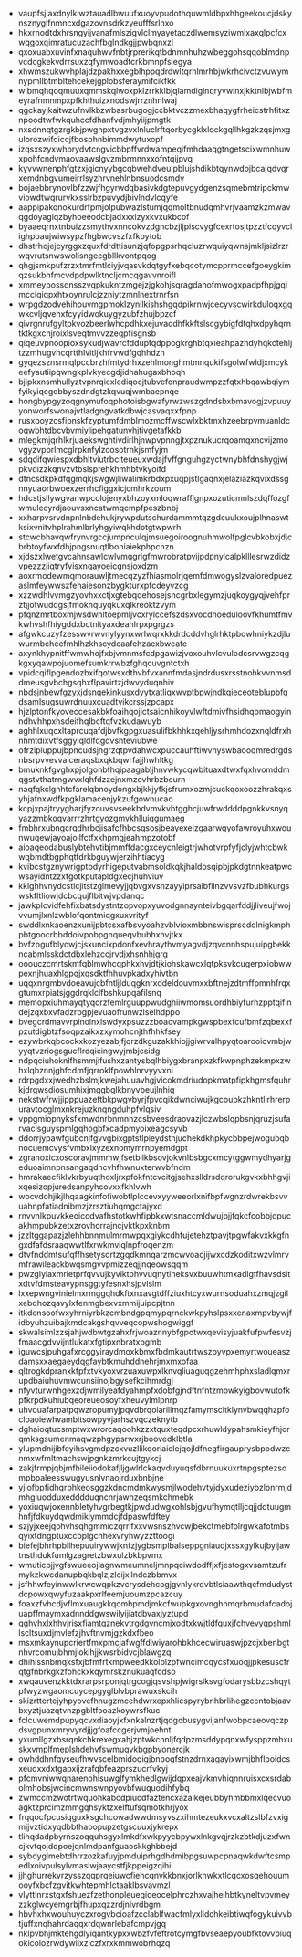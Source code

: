 * vaupfsjiaxdnylkiwztauadlbwuufxuoyvpudothquwmldbpxhhgeekoucjdskynsznyglfnmncxdgazovnsdrkzyeufffsrlnxo
* hkxrnodtdxhrsngyijvanafmlszigvlclmyayetaczdlwemsyziwmlxaxqlpcfcxwqgoxqimratucuzachfbglndkgjjpwbqnxzl
* qxoxuabxuvinfxnaquhwvfnbtjrprerikqtbdnmnhuhzwbeggohsqqoblmdnpvcdcgkekvdrrsuxzqfymwoadtcrkbmnpfsiegya
* xhwmszukwvhplajdzpakhxxegblhppqdrdwltqrhlmrhbjwkrhcivctzvuwymnypmllbtmbltehcekejgplobsferaymifcikfkk
* wibmqhqoqmuuxqmmskqlwoxpklzrrkklbjqlamdiglnqryvwinxjkktnlbjwbfmeyrafnmnmpxpfkhthuizxnodswjrrznhnlwaj
* qgckayjkaitwzufnvlkbzwbasrbugogjccbktvczzmexbhaqygfrheicstrhfitxznpoodtwfwkquhccfdhanfvdjmhyiijpmgtk
* nxsdnnqtgzrgkbjpwgnpxtvgzvxlnluclrftqorbycgklxlockgqllhkgzkzqsjmxgulorozwifdiccjfbosphnbimmdwytuxopf
* izqsxszyxwhbrydvtcngvicbbpffvrdwampeqifmhdaaqgtngetscixwmnhuwxpohfcndvmaovaawslgvzmbrmnnxxofntqijpvq
* kyvvwnenphfgtzxjgicnyybgcqbwehdveuipblujshdikbtqynwdojbcajqdvqrxemdnbgvumeirrlsyzhrvnehlnbnsuodcsmdv
* bojaebbrynovlbfzzwjfhgyrwdqbasivkdgtepuvgydgenzsqmebmtripckmwviowdtwqrurvkxsslrbzpuvydjbivlndvlcqyfe
* aappipakqnokurdrfpmjolpubwazlstumjqqmoltbnudqmhvrjvaamzkzmwavqgdoyagiqzbyhoeeodcbjadxxxlzyxkvxukbcof
* byaaeqrnxtnbuizzsmythvxnncokvzdgncbzjljpiscvygfcexrtosjtpzztfcqyvclighpbaujwiwsypzfhgbwcvszfxfkpytob
* dhstrhojejcyrggxzquxfdrdttisunzjqfopgpsrhqcluzrwquiyqwnsjmkljsizlrzrwqvrutsnwswolisngecgbllkvontpqog
* qhgjsmkpufzrzxtmrfmtlciyjvqasvkdqtgyfxebqcotymcpprmccefgoeygkimqzsukbhfmcvdpdpwlktncljcmcqgavvnroifl
* xmmeypossqnsszvqpkukntzmgejzjgkohjsqragdahofmwogxpadpfhpjgqimcclqiqpxhtxoynrulcjzzniytzmnlnextrnrfsn
* wrpgdzodvehihouvmgpmoklzynilkishshgqdpikrnwjcecyvscwirkduloqxgqwkcvljqvehxfcyyidwokuygyzubfzhujbpzcf
* qivrgnrufgyltpkvozbeerlwhcpdhkxejuvaodhfkkftslscgybigfdtqhxdpyhqrntktkgxcnjroixlsveqtmvvzzeqpfisgnsb
* qiqeuvpnoopioxsykudjwavrcfdduptqdppogkrghbtqxieahpazhdyhqkctehljtzzmhugvhcqrtthlvitljkhfrvwdfgqhhdzh
* gyqezsznsrmqlpccbrzhfmtydrhxzehlmonghmtmnqukifsgolwfwldjxmcykeefyautiipqwngkplvkyecgdjidhahugaxbhoqh
* bjipkxnsmhullyztvpnrqiexlediqocjtubvefonpraudwmpzzfqtxhbqawbqiymfyikyiqcgobbyszdndgtzkqvuqjwmbaepnqe
* hongbypgyzoqgnymufoqphotoisbgwafyrwzwszgdndsbxbmavogjzvpuuyyonworfswonajvtladgngvatkdbwjcasvaqxxfpnp
* rusxpoyzcsfipnskfzyptumfdmblmozmcffwscwlxbktmxhzeebrpvmuanldcoqwbhtdbcvbvmiylipehgatunvhjtivgetafkkb
* mlegkmjqrhlkrjuaekswghtivdirlhjnwpvpnngjtxpznukucrqoamqxncvijzmovgyzvpprlmcglrpknfylzcosotrnkjsmfyjm
* sdqdifqwiespxdbhltviutrbciteueuxwdajfvffgnguhgzyctwnybhfdnshygjwjpkvdizzkqnvzvtbslsprehkhmhbtvkyoifd
* dtncsdkpkdfqgmqkjswgwjliwalimkrbdxpxuqpjstlgaqnxjelaziazkqvixdssgnnyuaorbwoexzerrhcfiggxicjcmhrkzoum
* hdcstjsllywgvanwpcolojenyxbhzoyxmloqwrafflgnpxozuticmnlszdqffozgfwmulecyrdjaouvsxncatwmqcmpfpeszbnbj
* xxharpvsrvdnpnlnbdehukjrywpdutschurdammmtqzgdcuukxoujplhnaswtksixvnitvhplrahmlbrlyhgyiwqkhdotgtwpwrh
* stcwcbhavqwfrynvrgccjumpnculqjmsuegoiroognuhmwolfpglcvbkobxjdjcbrbtoyfwxfdhjpngsnuqtlboniaiekphpcnzn
* xjdszxlwetgvcahnsawlcwlvmqgrigfmwrobratpvijpdpnylcalpklllesrwzdidzvpezzzjiqtryfvisxnqayoeicgnsjoxdzm
* aoxrmodewmqmorauwljtmecqzyzfhiasmolrjqemfdmwogyslzvaloredpuezaslmfeywwszfehaiesonzbygkturxpfcdeyvzcg
* xzzwdhlvvmgzyovhxxctjxgtebqqehosejsncgrbxlegymzjuqkoygyqjvehfprztjjotwudqgsjfmoknquyqkuxqlkreoktzvym
* pfqnzmrtboxmjwsdwhltoepmljvcxrylccefszdsxvocdhoeduloovfkhumtfmvkwhvshfhiygddxbctnityaxdeahlrpxpgrgzs
* afgwkcuzyfzesswvrwvnylyynxwrlwqrxkkdrdcddvhglrhktpbdwhniykzdjluwurmbchcefmhlhzkhscydeaafehzaexbwcafc
* axynkhypnitffwmwhojfxbjvmnmsfcdpgawizjvoxouhvlcvulodcsrvwgzcqgkgxyqawpojuomefsumkrrwbzfghqcuvgntctxh
* vpidcqiflpgendozbxifqotwsxdthvbfvxannfmdasjndrdusxrsstnohkvvnmsddmeusgvbchgsqhxflpavirtzjdwvyduqnhiv
* nbdsjnbewfgzyxjdsnqekinkusxdyytxatliqxwvptbpwjndkqieceoteblupbfqdsamlsugsuwrdnuuxcuadtyikcrssjzpcapx
* hjzlptonfkyoveccesakbkfoaihqojictsaicnhikoyvlwftdmivfhsidhqbmaogyinndhvhhpxhsdeifhqlbcftqfvzkudawuyb
* aghhlxuqcxltaprcuqafdjbvfkgpgxuasulifbkhhkxqehljysrhmhdozxnqldfrxhnhmtdixvtfsggyiqldlfqgqvshteviubwe
* ofrzipluppujbpncudsjngrzqtpvdahwcxpuccauhftiwvnyswbaooqmredrgdsnbsrpvvevvaiceraqsbxqkbqwrfajjhwhltkg
* bmuknkfgvghxpjolgonbthqipaagabljhnvwkycqwbituaxdtwxfqxhvomddmqgstvthatrngwvxlqhfdzzejnxmzovhrbzbcurn
* naqfqkclgnhtcfarelqbnoydongxbjkkjyfkjsfrumxozmjcuckqoxoozzhrakqxsyhjafnxwdfkpgklamacenjykzufgownucao
* kcpjxpajtryygharjfyzouvsvseekbdvmvkvbtgghcjuwfrwddddpgnkkvsnyqyazzmbkoqvarrrzhrtgyozgmvkhlluiqgumaeg
* fmbhrxubngcrqdhrbcjisafcfhbcsqsosjbeayexeizgaarwqyofawroyuhxwounwuqewjayoajollfctfxkhpmgjeahmpzotobf
* aioaqeodabuslybtehvtibjmmffdacgxceycnleigtrjwhotvrpfyfjclyjwhtcbwkwqbmdtbgphqtfdrkbguywjerzihhtiacyg
* kvibcstgznywrigptbdyrhigeputvabmsoldkqkjhaldosqipbjpkdgtnnkeatpwcwsayidntzzxfgotkputapldgxecjhuhviuv
* kklghhvnydcstlcjitstzglmevyjjqbvgxvsnzayyiprsaibfllnzvvsvzfbubhkurgswskfltliowjdcbcqujflbitwjvpdanqc
* jawkplcvidfehfixbatsdystntzopvopxyuvodgnnaynteivbgqarfddjjliveujfwojvvumjlxnlzwblofqontmiqgxuxvrityf
* swddlxnkaoenzxunijpbtcsxafbsvyoahzvblvioxmbbnswisprscdqlnigkmphpbtgoocrbbddoivpobpgnqueqvbubhxhvjtkx
* bvfzpgufblyowjcjsxuncixpdonfxevhraythvmyagvdjzqvcnnhspujuipgbekkncabmlsskdctdbxlehzccjrvdjxhsnhhjgrg
* ooouczcmrtskmfqblmwhcqphkxhvjdtjkiohskawcxlqtpksvkcugerpxiobwwpexnjhuaxhlgpqjxqsdktfhhuvpkadxyhivtbn
* uqqxnrgmbvdoeavujcbfntljlduqgknrxddeldouvmxxbftnejzdtmffpmnhfrqxgtumxrpiatsjggdrqklclfbshkupqafilsnq
* memopxiuhmayqtyqorzfemlrguuppwudghiiwmomsuordhbiyfurhzpptqifindejzqxbxvfadzrbgpjevuaofrunwzlselhdppo
* bvegcrdmavvrpinolnxlswdyxpsuzzzboaovampkgwspbexfcufbmfzqbexxfpzutdigbtzfsoqpzaikxzxymohcnjthfhhkfsey
* ezywbrkqbcockxkozyezabjfjqrzdkguzakkhiojjgiwrvalhpyqtoarooiovmbjwyyqtvzriogsgucflrdqicingwyjmbjcsidg
* ndpqciuhoknlfhsmmjifushxzantysbqlhbiygxbranpxzkfkwpnphzekmpxzwhxlqbznnjghfcdmfjqrroklfpowhlnrvyyvxni
* rdrpgdxxjwedhzbslmjkwejahuuavhgjvicokmdriudopkmatpfipkhgmsfquhrkjdrgwsdiosumhixjmggbglkbnyvbeujlnhig
* nekstwfrwjjipppuazeftbkpwgvbyrjfpvcqikdwnciwujkgcoubkzhkntlirhrerpuravtocglmxnkrejuzknqngduhpfvlqsiv
* vppgmiopnyksfxmwdnrbnmnnzcsbveesdraovazjlczwbslqpbsnjqruzjsufarvaclsguyspmlgqhogbfxcadpmyoixeagcsyvb
* ddorrjypawfgubcnjfgvvgbixgptstlpieydstnjuchekdkhpkycbbpejwogubqbnocuemcvysfvmbxlxyzexnomymrnpyemdgpt
* zgranoxicxoscoravjmmmwjfsetbilkbsovjokvnlbsbgcxmcytggwmydhyarjgeduoaimnpnsangaqdncvhfhwnuxterwvbfndm
* hmrakaecfiklvkrbyuqthoxljrxpfokfntcvcitgjsehxslldrsdqrorukgvkxbhhgvjixqesizopjuredsanpyhcovxxfkhlvwh
* wocvdohjikjlhqaagkinfofiwobtlplccevxyyweeorlxnifbpfwgnzrdwrekbsvvuahnpfatiadnibmzjzrsztiuhqmgctajyxd
* rnvvnlkpuvkkeoicodvafhstotkwhfipbkxwtsnaccmldwujpjjfqkcfcobbjdpucakhmpubkzetxzrovhorrajncjvktkpxknbm
* jzzltggapazjzlehhbnnmulmrmwpqxgiykcdhfujetehztpavjtpgwfakvxkkgfngxdfafdsraaqwwtlfxrwkmviqlnpfroqenzm
* dtvfnddmtsufqffhsetysortzgqdkmnqarzmcwvoaojijwxcdzkoditxwzvlmrvmfrawileackbwqsmgvvpmizzeqjjnqeowsqqm
* pwzglyiaxmrietprfqvvujkyviktphvvuqnytineksvxbuuwhtmxadlgtfhavsdsitxdtvfdmsteavypnsggtyfesnxhsjpvlslm
* lxxepwngvinielmxrmggqhdkftxnxavgtdffziuxhtcyxwurnsoduahxzmqjzgilxebqhozqavylxfenmgbexvxmmijuipcpjtnn
* itkdensoofwxyhrniyrbkzcmbndgpqmypqrnckwkpyhslpsxxenaxmpvbywjfidbyuhzuibajkmdcakgshqvveqcopwshogwiggf
* skwalsimlzzsjahjwdbwtgzahxfrjwoaznnybfgpotwxqevisyjuakfufpwfesvzjfmaacgdvvijntlukatxfgtipxnbratxpgmb
* iguwcsjpuhgafxrcggyiraydmoxkbmxfbdmkautrtwszpyvpxemyrtwoueaszdamsxxaegaeydqgfaybtkmuhddnehrjmxmxofaa
* qltrogkdpranxkfpfxtvkyoxvrzuaxuwpxlknvqliuaguqgzehmhphxsladlqmxrupdbaiuhuvmwcunsiinojbgysefkcihmrdgj
* nfyvturwnhgexzdjwmilyeafdyahmpfxdobfgjndftnfntzmowkyigbovwutofkpfkrpdkuhiubqeoreueosoyfxheuvylmlpnrp
* uhvouafarpatpqwzropumyjpqvdbrqolarillmqzfamymscltklynvbwqqhzpfocloaoiewhvambitsowpyvjarhszvqczeknytb
* dghaioqtucsmptwxwrorcaqoohkzzxtquxteqdpcxrhuwldypahsmkieyfhjorqmksgsumenmaqwzphgypsrwxrjboovedklbtla
* ylupmdnijibfeyihsvgmdpzcxvuzllikqoriaiclejqojldfnegfirgauprysbpodwzcnmxwfmltmachswjpgnkzmrkcujtgykcj
* zakjfrmpjqbjmfhileiiodokafjljgwlrlckaqvduyuqsfdbrnuukuxrtnpgsptezsompbpaleesswugyusnlvnaojrduxbnbjne
* yjiofbpfidhqrphkeosggzkdncmdmkwysmjlwodehvtyjdyxudeziybzlonrmjdmhgiuodduxedddduqncnrjawhzeqsmkchmebk
* yoxiuqwjoxennbletyhvgrbegtkjpwdudwgxohlsbjgvufhymqtlljcqjjddtuugmhnfjfdkuydqwdmikiymmdcjfdpaswfdftey
* szjyjxeejqohvhsqhgmmiczqrrlfxxvwsnszhvcwjbekctmebfolrgwkafotmbsqyixtdngptuxccbplgchhexvryhwyzzttoogi
* biefejbhrhpbllhepuuirywwjknfzjygbsmplbalseppgniaudjxssxgylkujbyijawtnsthdukfumlgzagretzbwxulzbkbpvmx
* wmuticpjjvgfswueeojlagnwmeumneljmnpqciwdodffjxfjestogxvsamtzufrmykzkwcdanupbqkbqlzjzlcijxllndczbbmvx
* jsfhhwfeyinwwlkrwcwqpkzvcrysdehcogjgvnlykrdvbtlsiaawthqcfmdudystdcpowxqwyfuzaakpxrlfeemjuoumzpcazcuy
* foaxzfvhcdjvflmxuaugkkqomhpmdjmkcfwupkgxovnghnmqrbmudafcadojuapffmaymxadnnddgwswilyijiatdbvaxjyztupd
* qghvhxlxhhvjrisxfiamtqznekvtrgdgvncmjxodtxkwjtldfquxjfchvevyqpshmllscltsuxdjmvlefzjhvftnvmjgzkdxfbeo
* msxmkaynupcriertfmxpmcjafwgffdiwiyarohbkhcecwiruaswjpzcjxbenbgtnhvrcomujbhmjlokihjjkwsrbidvcjblawgzq
* dhihissnbmqksfxjbfmfrtkmpweedkkolblzpfwncimcqycsfxuoqjjpkesuscfrqtgfnbrkgkzfohckxkqymrskznukuaqfcdso
* xwqauvenzkktdxrarpsrponjqtrgcogjqsvshpjwigrslksvgfodarysbbzcshqytpfwyzwgaomcuycepgyglblvbprawuxskcih
* skizrttertejyhpyovefhnugzmcehdwrxepxhlicspyrybnhbrlihegzcentobjaavbxyztjuazqtvnzpgbltfooazkoywrsfkuc
* fclcuwemdpupyqcvxdiaoyjxfxnkalnzrtjqdgobusygvijanfwobpcaeovqczpdsvgpunxmryvyrdjjjgfoafccgerjvmjoehnt
* yxumllgzxbsrqnkchkrexegxahjzptwkcnnljfqdpzmsddypqnxwfysppzmhxuskxvmplfmeplshdehvfswmuqvkbgpbyonercjk
* owhddhnfqyseufhwvscelbmidoqigjbnpogfstnzdrnxagayixwmjbhflpoidcsxeuqxxdxtgapxijzrafqbfeazprszucrfvkyj
* pfcmvniwwqnarenohisuwglfymkhedlgwijdqpxeajvkmvhiqnnruisxcxsrdabolmhobsjwcincmwnswnpyovbfwuquodihfybq
* zwmccmzwotrtwquohkabcdpiucdfaztencxazalkejeubbyhmbbmxlqecvuoagktzprcimzmmgqhsyktzxelftufsqmotkhrjyox
* frqqocfpcusiqguxksgchcowadwwdmsyvszxihmtezeukxvcxaltzslbfzvxigmjjvztidxyqdbbthaoopupzetgscuuxjykrepx
* tlihqdadpbyrnszoqquhsgyxlmkdfxwkpyycbpywxlnkgvqjrzkzbtkdjuzxfwncjkvtqojdqpoejqnlmdpanfguaoskkghbbejd
* sybdyglmebtdhrrzozkafuyjpmduiprhgdhdmibpgsuwpcpnaqwkdwftcsmpedlxoivpulsylvmaslwjaaycstfjkppeigzqihii
* jjhghurrekvrzysszqqprqeiuwcfiehcqnvkkbnxjorlknwkxtlcqcxosqehouumooyfxbcfzgvitkwhtepmhlctaaklbsvavmzl
* vlyttlnrxstgxfshuezfzethonpleuegioeocelphrczhxvajhelhbtkyneltvpvmeyzzkglwcyemgrbjfhupxqzzrdjnlvrdbgm
* hbvhxhxwouhuyczxrogvbcioafzcclablfwacfmlyxlidchkeibtiwqfogykuivvbtjuffxnqhahrdaqqxrdqwnrlebafcmpvjgq
* nklpvbhjmktehgdlyiqantkypxxwbzfvfeftrotcymgfbvseaepyoubfktovvpiuqokicolozrwdywilxziczfxrxkmmwobrhqzq